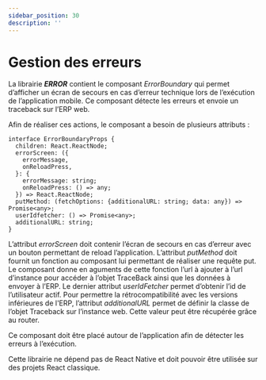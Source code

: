 ```yaml
---
sidebar_position: 30
description: ''
---
```


# Gestion des erreurs

La librairie **_ERROR_** contient le composant _ErrorBoundary_ qui permet d’afficher un écran de secours en cas d’erreur technique lors de l’exécution de l’application mobile. Ce composant détecte les erreurs et envoie un traceback sur l’ERP web.

Afin de réaliser ces actions, le composant a besoin de plusieurs attributs :

```tsx
interface ErrorBoundaryProps {
  children: React.ReactNode;
  errorScreen: ({
    errorMessage,
    onReloadPress,
  }: {
    errorMessage: string;
    onReloadPress: () => any;
  }) => React.ReactNode;
  putMethod: (fetchOptions: {additionalURL: string; data: any}) => Promise<any>;
  userIdfetcher: () => Promise<any>;
  additionalURL: string;
}
```

L’attribut _errorScreen_ doit contenir l’écran de secours en cas d’erreur avec un bouton permettant de reload l’application. L’attribut _putMethod_ doit fournit un fonction au composant lui permettant de réaliser une requête put. Le composant donne en aguments de cette fonction l’url à ajouter à l’url d’instance pour accéder à l’objet TraceBack ainsi que les données à envoyer à l’ERP. Le dernier attribut _userIdFetcher_ permet d’obtenir l’id de l’utilisateur actif. Pour permettre la rétrocompatibilité avec les versions inférieures de l'ERP, l’attribut _additionalURL_ permet de définir la classe de l’objet Traceback sur l’instance web. Cette valeur peut être récupérée grâce au router.

Ce composant doit être placé autour de l’application afin de détecter les erreurs à l’exécution.

Cette librairie ne dépend pas de React Native et doit pouvoir être utilisée sur des projets React classique.
